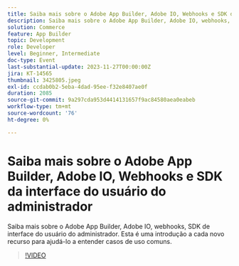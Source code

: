 ```yaml
---
title: Saiba mais sobre o Adobe App Builder, Adobe IO, Webhooks e SDK da interface do usuário do administrador
description: Saiba mais sobre o Adobe App Builder, Adobe IO, webhooks, SDK de interface do usuário do administrador.  Esta é uma introdução a cada novo recurso para ajudá-lo a entender casos de uso comuns.
solution: Commerce
feature: App Builder
topic: Development
role: Developer
level: Beginner, Intermediate
doc-type: Event
last-substantial-update: 2023-11-27T00:00:00Z
jira: KT-14565
thumbnail: 3425805.jpeg
exl-id: ccdab0b2-5eba-4dad-95ee-f32e8407ae0f
duration: 2085
source-git-commit: 9a297cda953d4414131657f9ac84580aea0eabeb
workflow-type: tm+mt
source-wordcount: '76'
ht-degree: 0%

---
```


# Saiba mais sobre o Adobe App Builder, Adobe IO, Webhooks e SDK da interface do usuário do administrador

Saiba mais sobre o Adobe App Builder, Adobe IO, webhooks, SDK de interface do usuário do administrador.  Esta é uma introdução a cada novo recurso para ajudá-lo a entender casos de uso comuns.

>[!VIDEO](https://video.tv.adobe.com/v/3425805/?learn=on)
